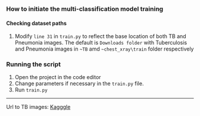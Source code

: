 ### How to initiate the multi-classification model training

#### Checking dataset paths

1. Modify `line 31` in `train.py` to reflect the base location of both TB and Pneumonia images.
The default is `Downloads folder` with Tuberculosis and Pneumonia images in `~TB` amd `~chest_xray\train` folder respectively

### Running the script

1. Open the project in the code editor
2. Change parameters if necessary in the `train.py` file.
3. Run `train.py`


---
Url to TB images: [Kagggle](https://www.kaggle.com/datasets/tawsifurrahman/tuberculosis-tb-chest-xray-dataset)